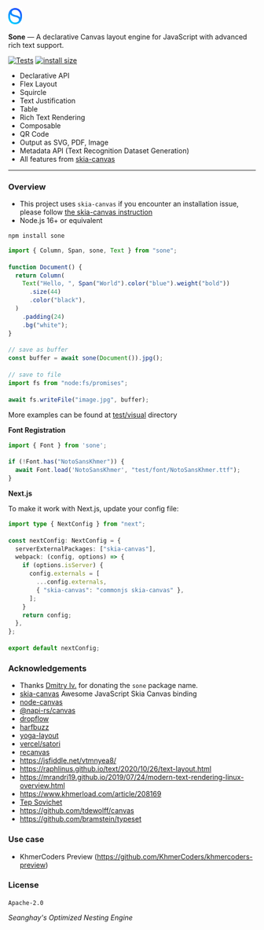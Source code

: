 <img src="test/image/sone.svg" width=28>

**Sone** — A declarative Canvas layout engine for JavaScript with advanced rich text support.

[![Tests](https://github.com/seanghay/sone/actions/workflows/tests.yaml/badge.svg)](https://github.com/seanghay/sone/actions/workflows/tests.yaml)
[![install size](https://packagephobia.com/badge?p=sone)](https://packagephobia.com/result?p=sone)

- Declarative API
- Flex Layout
- Squircle
- Text Justification
- Table
- Rich Text Rendering
- Composable
- QR Code
- Output as SVG, PDF, Image
- Metadata API (Text Recognition Dataset Generation)
- All features from [skia-canvas](https://skia-canvas.org/)

---

### Overview

- This project uses `skia-canvas` if you encounter an installation issue, please follow [the skia-canvas instruction](https://github.com/samizdatco/skia-canvas)
- Node.js 16+ or equivalent

```shell
npm install sone
```

```javascript
import { Column, Span, sone, Text } from "sone";

function Document() {
  return Column(
    Text("Hello, ", Span("World").color("blue").weight("bold"))
      .size(44)
      .color("black"),
  )
    .padding(24)
    .bg("white");
}

// save as buffer
const buffer = await sone(Document()).jpg();

// save to file
import fs from "node:fs/promises";

await fs.writeFile("image.jpg", buffer);
```

More examples can be found at [test/visual](test/visual) directory

**Font Registration**

```javascript
import { Font } from 'sone';

if (!Font.has("NotoSansKhmer")) {
  await Font.load('NotoSansKhmer', "test/font/NotoSansKhmer.ttf");
}
```

**Next.js**

To make it work with Next.js, update your config file:

```typescript
import type { NextConfig } from "next";

const nextConfig: NextConfig = {
  serverExternalPackages: ["skia-canvas"],
  webpack: (config, options) => {
    if (options.isServer) {
      config.externals = [
        ...config.externals,
        { "skia-canvas": "commonjs skia-canvas" },
      ];
    }
    return config;
  },
};

export default nextConfig;

```

### Acknowledgements

- Thanks [Dmitry Iv.](https://github.com/dy) for donating the `sone` package name.
- [skia-canvas](https://skia-canvas.org/) Awesome JavaScript Skia Canvas binding
- [node-canvas](https://github.com/Automattic/node-canvas)
- [@napi-rs/canvas](https://github.com/Brooooooklyn/canvas)
- [dropflow](https://github.com/chearon/dropflow)
- [harfbuzz](https://harfbuzz.github.io/)
- [yoga-layout](https://yogalayout.dev/)
- [vercel/satori](https://github.com/vercel/satori)
- [recanvas](https://github.com/GuptaSiddhant/recanvas)
- https://jsfiddle.net/vtmnyea8/
- https://raphlinus.github.io/text/2020/10/26/text-layout.html
- https://mrandri19.github.io/2019/07/24/modern-text-rendering-linux-overview.html
- https://www.khmerload.com/article/208169
- [Tep Sovichet](https://github.com/sovichet)
- https://github.com/tdewolff/canvas
- https://github.com/bramstein/typeset


### Use case

- KhmerCoders Preview (https://github.com/KhmerCoders/khmercoders-preview)

### License

`Apache-2.0`

*Seanghay's Optimized Nesting Engine*
